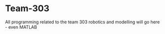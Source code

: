 # Team-303
All programming related to the team 303 robotics and modelling will go here - even MATLAB
